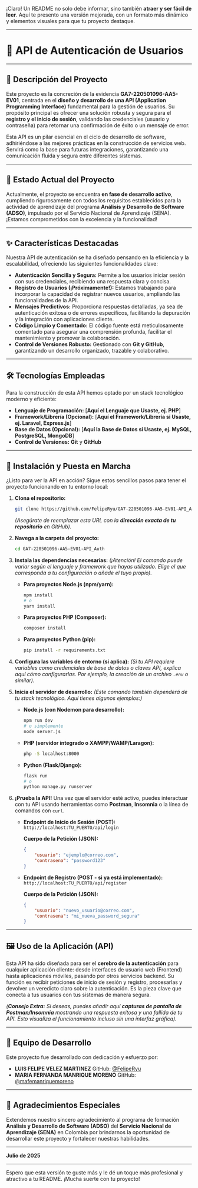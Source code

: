 ¡Claro\! Un README no solo debe informar, sino también **atraer y ser fácil de leer**. Aquí te presento una versión mejorada, con un formato más dinámico y elementos visuales para que tu proyecto destaque.

-----

# 🚀 API de Autenticación de Usuarios

-----

## 📝 Descripción del Proyecto

Este proyecto es la concreción de la evidencia **GA7-220501096-AA5-EV01**, centrada en el **diseño y desarrollo de una API (Application Programming Interface)** fundamental para la gestión de usuarios. Su propósito principal es ofrecer una solución robusta y segura para el **registro y el inicio de sesión**, validando las credenciales (usuario y contraseña) para retornar una confirmación de éxito o un mensaje de error.

Esta API es un pilar esencial en el ciclo de desarrollo de software, adhiriéndose a las mejores prácticas en la construcción de servicios web. Servirá como la base para futuras integraciones, garantizando una comunicación fluida y segura entre diferentes sistemas.

-----

## 🎯 Estado Actual del Proyecto

Actualmente, el proyecto se encuentra **en fase de desarrollo activo**, cumpliendo rigurosamente con todos los requisitos establecidos para la actividad de aprendizaje del programa **Análisis y Desarrollo de Software (ADSO)**, impulsado por el Servicio Nacional de Aprendizaje (SENA). ¡Estamos comprometidos con la excelencia y la funcionalidad\!

-----

## ✨ Características Destacadas

Nuestra API de autenticación se ha diseñado pensando en la eficiencia y la escalabilidad, ofreciendo las siguientes funcionalidades clave:

  * **Autenticación Sencilla y Segura:** Permite a los usuarios iniciar sesión con sus credenciales, recibiendo una respuesta clara y concisa.
  * **Registro de Usuarios (¡Próximamente\!):** Estamos trabajando para incorporar la capacidad de registrar nuevos usuarios, ampliando las funcionalidades de la API.
  * **Mensajes Predictivos:** Proporciona respuestas detalladas, ya sea de autenticación exitosa o de errores específicos, facilitando la depuración y la integración con aplicaciones cliente.
  * **Código Limpio y Comentado:** El código fuente está meticulosamente comentado para asegurar una comprensión profunda, facilitar el mantenimiento y promover la colaboración.
  * **Control de Versiones Robusto:** Gestionado con **Git y GitHub**, garantizando un desarrollo organizado, trazable y colaborativo.

-----

## 🛠️ Tecnologías Empleadas

Para la construcción de esta API hemos optado por un stack tecnológico moderno y eficiente:

  * **Lenguaje de Programación:** [**Aquí el Lenguaje que Usaste, ej. PHP**]
  * **Framework/Librería (Opcional):** [**Aquí el Framework/Librería si Usaste, ej. Laravel, Express.js**]
  * **Base de Datos (Opcional):** [**Aquí la Base de Datos si Usaste, ej. MySQL, PostgreSQL, MongoDB**]
  * **Control de Versiones:** **Git** y **GitHub**

-----

## 🚀 Instalación y Puesta en Marcha

¿Listo para ver la API en acción? Sigue estos sencillos pasos para tener el proyecto funcionando en tu entorno local:

1.  **Clona el repositorio:**

    ```bash
    git clone https://github.com/FelipeRyu/GA7-220501096-AA5-EV01-API_Auth.git
    ```

    *(Asegúrate de reemplazar esta URL con la **dirección exacta de tu repositorio** en GitHub).*

2.  **Navega a la carpeta del proyecto:**

    ```bash
    cd GA7-220501096-AA5-EV01-API_Auth
    ```

3.  **Instala las dependencias necesarias:**
    *(¡Atención\! El comando puede variar según el lenguaje y framework que hayas utilizado. Elige el que corresponda a tu configuración o añade el tuyo propio).*

      * **Para proyectos Node.js (npm/yarn):**
        ```bash
        npm install
        # o
        yarn install
        ```
      * **Para proyectos PHP (Composer):**
        ```bash
        composer install
        ```
      * **Para proyectos Python (pip):**
        ```bash
        pip install -r requirements.txt
        ```

4.  **Configura las variables de entorno (si aplica):**
    *(Si tu API requiere variables como credenciales de base de datos o claves API, explica aquí cómo configurarlas. Por ejemplo, la creación de un archivo `.env` o similar).*

5.  **Inicia el servidor de desarrollo:**
    *(Este comando también dependerá de tu stack tecnológico. Aquí tienes algunos ejemplos:)*

      * **Node.js (con Nodemon para desarrollo):**
        ```bash
        npm run dev
        # o simplemente
        node server.js
        ```
      * **PHP (servidor integrado o XAMPP/WAMP/Laragon):**
        ```bash
        php -S localhost:8000
        ```
      * **Python (Flask/Django):**
        ```bash
        flask run
        # o
        python manage.py runserver
        ```

6.  **¡Prueba la API\!**
    Una vez que el servidor esté activo, puedes interactuar con tu API usando herramientas como **Postman**, **Insomnia** o la línea de comandos con `curl`.

      * **Endpoint de Inicio de Sesión (POST):**
        `http://localhost:TU_PUERTO/api/login`

        **Cuerpo de la Petición (JSON):**

        ```json
        {
            "usuario": "ejemplo@correo.com",
            "contrasena": "password123"
        }
        ```

      * **Endpoint de Registro (POST - si ya está implementado):**
        `http://localhost:TU_PUERTO/api/register`

        **Cuerpo de la Petición (JSON):**

        ```json
        {
            "usuario": "nuevo_usuario@correo.com",
            "contrasena": "mi_nueva_password_segura"
        }
        ```

-----

## 🖼️ Uso de la Aplicación (API)

Esta API ha sido diseñada para ser el **cerebro de la autenticación** para cualquier aplicación cliente: desde interfaces de usuario web (Frontend) hasta aplicaciones móviles, pasando por otros servicios backend. Su función es recibir peticiones de inicio de sesión y registro, procesarlas y devolver un veredicto claro sobre la autenticación. Es la pieza clave que conecta a tus usuarios con tus sistemas de manera segura.

*(**Consejo Extra:** Si deseas, puedes añadir aquí **capturas de pantalla de Postman/Insomnia** mostrando una respuesta exitosa y una fallida de tu API. Esto visualiza el funcionamiento incluso sin una interfaz gráfica).*

-----

## 👤 Equipo de Desarrollo

Este proyecto fue desarrollado con dedicación y esfuerzo por:

  * **LUIS FELIPE VELEZ MARTINEZ**
    GitHub: [@FelipeRyu](https://www.google.com/search?q=https://github.com/FelipeRyu)
  * **MARIA FERNANDA MANRIQUE MORENO**
    GitHub: [@mafemanriquemoreno](https://www.google.com/search?q=https://github.com/mafemanriquemoreno)

-----

## 📜 Agradecimientos Especiales

Extendemos nuestro sincero agradecimiento al programa de formación **Análisis y Desarrollo de Software (ADSO)** del **Servicio Nacional de Aprendizaje (SENA)** en Colombia por brindarnos la oportunidad de desarrollar este proyecto y fortalecer nuestras habilidades.

-----

**Julio de 2025**

-----

Espero que esta versión te guste más y le dé un toque más profesional y atractivo a tu README. ¡Mucha suerte con tu proyecto\!

